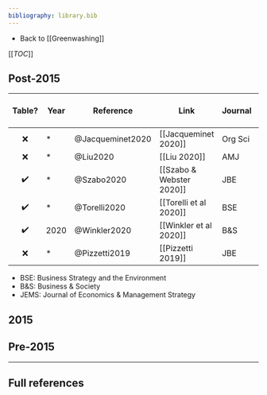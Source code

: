 ```yaml
---
bibliography: library.bib
---
```


* Back to [[Greenwashing]]

[[_TOC_]]

## Post-2015

Table?              | Year  | Reference         | Link                      | Journal   | Cites L&M 2015?       | L or M on greenwashing?
:-:                 | ---   | -------           | -----                     | ---       | :-:                   | ---
:x:                 | *     | @Jacqueminet2020  | [[Jacqueminet 2020]]      | Org Sci   | :x:                   |
:x:                 | *     | @Liu2020          | [[Liu 2020]]              | AMJ       | :x:                   |
:heavy_check_mark:  | *     | @Szabo2020        | [[Szabo & Webster 2020]]  | JBE       | :x:                   |
:heavy_check_mark:  | *     | @Torelli2020      | [[Torelli et al 2020]]    | BSE       | :heavy_check_mark:    |
:heavy_check_mark:  | 2020  | @Winkler2020      | [[Winkler et al 2020]]    | B&S       | :heavy_check_mark:    |
:x:                 | *     | @Pizzetti2019     | [[Pizzetti 2019]]         | JBE       | :x:                   | :heavy_check_mark:

* BSE: Business Strategy and the Environment
* B&S: Business & Society
* JEMS: Journal of Economics & Management Strategy

## 2015

## Pre-2015

---

## Full references
